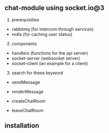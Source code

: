 ## chat-module using socket.io@3

1. prerequisities
- rabbitmq (for intercom through services)
- redis (for caching user status) 

2. components
- handlers (functions for the api server)
- socket-server (websocket server)
- socket-client (an example for a client)

3. search for these keyword
- sendMessage
- renderMessage

- createChatRoom
- leaveChatRoom

## installation